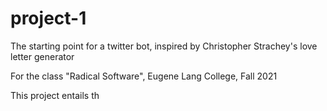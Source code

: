 # project-1
The starting point for a twitter bot, inspired by Christopher Strachey's love letter generator

For the class "Radical Software", Eugene Lang College, Fall 2021

This project entails th
